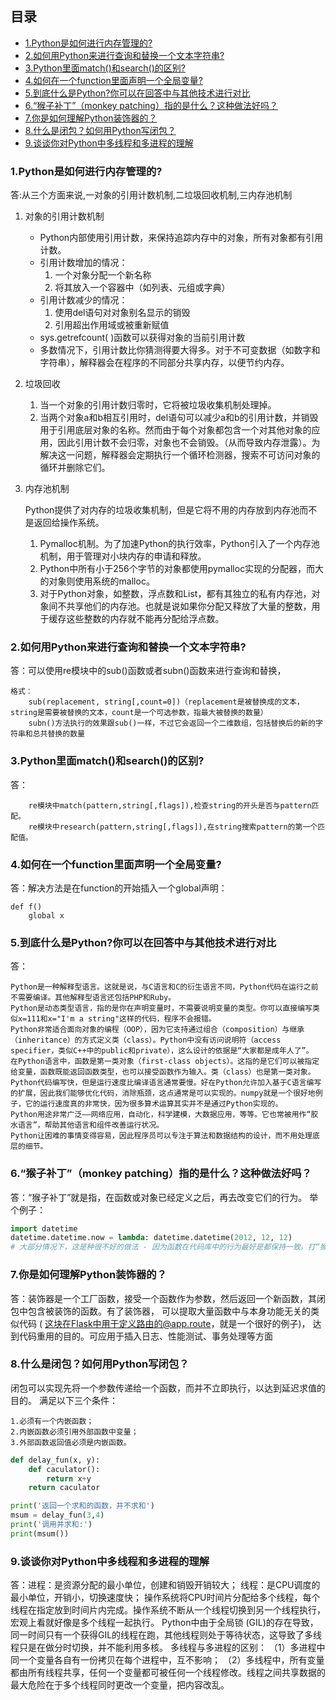 ## 目录
- [1.Python是如何进行内存管理的?](#1)
- [2.如何用Python来进行查询和替换一个文本字符串?](#2)
- [3.Python里面match()和search()的区别?](#3)
- [4.如何在一个function里面声明一个全局变量?](#4)
- [5.到底什么是Python?你可以在回答中与其他技术进行对比](#5)
- [6.“猴子补丁”（monkey patching）指的是什么？这种做法好吗？](#6)
- [7.你是如何理解Python装饰器的？](#7)
- [8.什么是闭包？如何用Python写闭包？](#8)
- [9.谈谈你对Python中多线程和多进程的理解](#9)

<a name="1"></a>        
### 1.Python是如何进行内存管理的?
答:从三个方面来说,一对象的引用计数机制,二垃圾回收机制,三内存池机制

1. 对象的引用计数机制

    - Python内部使用引用计数，来保持追踪内存中的对象，所有对象都有引用计数。
    - 引用计数增加的情况：
        1. 一个对象分配一个新名称
        2. 将其放入一个容器中（如列表、元组或字典）
    - 引用计数减少的情况：
        1. 使用del语句对对象别名显示的销毁
        2. 引用超出作用域或被重新赋值
    - sys.getrefcount( )函数可以获得对象的当前引用计数
    - 多数情况下，引用计数比你猜测得要大得多。对于不可变数据（如数字和字符串），解释器会在程序的不同部分共享内存，以便节约内存。
2. 垃圾回收
    1. 当一个对象的引用计数归零时，它将被垃圾收集机制处理掉。
    2. 当两个对象a和b相互引用时，del语句可以减少a和b的引用计数，并销毁用于引用底层对象的名称。然而由于每个对象都包含一个对其他对象的应用，因此引用计数不会归零，对象也不会销毁。（从而导致内存泄露）。为解决这一问题，解释器会定期执行一个循环检测器，搜索不可访问对象的循环并删除它们。
3. 内存池机制

    Python提供了对内存的垃圾收集机制，但是它将不用的内存放到内存池而不是返回给操作系统。
    1. Pymalloc机制。为了加速Python的执行效率，Python引入了一个内存池机制，用于管理对小块内存的申请和释放。
    2. Python中所有小于256个字节的对象都使用pymalloc实现的分配器，而大的对象则使用系统的malloc。
    3. 对于Python对象，如整数，浮点数和List，都有其独立的私有内存池，对象间不共享他们的内存池。也就是说如果你分配又释放了大量的整数，用于缓存这些整数的内存就不能再分配给浮点数。
 
<a name="2"></a>     
### 2.如何用Python来进行查询和替换一个文本字符串?

答：可以使用re模块中的sub()函数或者subn()函数来进行查询和替换，
```
格式：
    sub(replacement, string[,count=0])（replacement是被替换成的文本，string是需要被替换的文本，count是一个可选参数，指最大被替换的数量）
    subn()方法执行的效果跟sub()一样，不过它会返回一个二维数组，包括替换后的新的字符串和总共替换的数量
```

<a name="3"></a>  
### 3.Python里面match()和search()的区别?
答：
```
    re模块中match(pattern,string[,flags]),检查string的开头是否与pattern匹配。
    re模块中research(pattern,string[,flags]),在string搜索pattern的第一个匹配值。
```

<a name="4"></a> 
### 4.如何在一个function里面声明一个全局变量?
答：解决方法是在function的开始插入一个global声明：
```
def f()
    global x
```

<a name="5"></a> 
### 5.到底什么是Python?你可以在回答中与其他技术进行对比
答：
```
Python是一种解释型语言。这就是说，与C语言和C的衍生语言不同，Python代码在运行之前不需要编译。其他解释型语言还包括PHP和Ruby。
Python是动态类型语言，指的是你在声明变量时，不需要说明变量的类型。你可以直接编写类似x=111和x="I'm a string"这样的代码，程序不会报错。
Python非常适合面向对象的编程（OOP），因为它支持通过组合（composition）与继承（inheritance）的方式定义类（class）。Python中没有访问说明符（access specifier，类似C++中的public和private），这么设计的依据是“大家都是成年人了”。
在Python语言中，函数是第一类对象（first-class objects）。这指的是它们可以被指定给变量，函数既能返回函数类型，也可以接受函数作为输入。类（class）也是第一类对象。
Python代码编写快，但是运行速度比编译语言通常要慢。好在Python允许加入基于C语言编写的扩展，因此我们能够优化代码，消除瓶颈，这点通常是可以实现的。numpy就是一个很好地例子，它的运行速度真的非常快，因为很多算术运算其实并不是通过Python实现的。
Python用途非常广泛——网络应用，自动化，科学建模，大数据应用，等等。它也常被用作“胶水语言”，帮助其他语言和组件改善运行状况。
Python让困难的事情变得容易，因此程序员可以专注于算法和数据结构的设计，而不用处理底层的细节。
```

<a name="6"></a> 
### 6.“猴子补丁”（monkey patching）指的是什么？这种做法好吗？
答：“猴子补丁”就是指，在函数或对象已经定义之后，再去改变它们的行为。
举个例子：
```python
import datetime
datetime.datetime.now = lambda: datetime.datetime(2012, 12, 12)
# 大部分情况下，这是种很不好的做法 - 因为函数在代码库中的行为最好是都保持一致。打“猴子补丁”的原因可能是为了测试。mock包对实现这个目的很有帮助。
```

<a name="7"></a> 
### 7.你是如何理解Python装饰器的？
答：装饰器是一个工厂函数，接受一个函数作为参数，然后返回一个新函数，其闭包中包含被装饰的函数。有了装饰器，
可以提取大量函数中与本身功能无关的类似代码 ( 这块在Flask中用于定义路由的@app.route，就是一个很好的例子)，
达到代码重用的目的。可应用于插入日志、性能测试、事务处理等方面

<a name="8"></a> 
### 8.什么是闭包？如何用Python写闭包？
闭包可以实现先将一个参数传递给一个函数，而并不立即执行，以达到延迟求值的目的。
满足以下三个条件：

    1.必须有一个内嵌函数；
    2.内嵌函数必须引用外部函数中变量；
    3.外部函数返回值必须是内嵌函数。
```python
def delay_fun(x, y):
    def caculator():
        return x+y
    return caculator

print('返回一个求和的函数，并不求和')
msum = delay_fun(3,4)
print('调用并求和:')
print(msum())
```

<a name="9"></a> 
### 9.谈谈你对Python中多线程和多进程的理解
答：进程：是资源分配的最小单位，创建和销毁开销较大；
线程：是CPU调度的最小单位，开销小，切换速度快；
操作系统将CPU时间片分配给多个线程，每个线程在指定放到时间片内完成。操作系统不断从一个线程切换到另一个线程执行，宏观上看就好像是多个线程一起执行。
Python中由于全局锁 (GIL)的存在导致，同一时间只有一个获得GIL的线程在跑，其他线程则处于等待状态，这导致了多线程只是在做分时切换，并不能利用多核。
多线程与多进程的区别：
（1）多进程中同一个变量各自有一份拷贝在每个进程中，互不影响；
（2）多线程中，所有变量都由所有线程共享，任何一个变量都可被任何一个线程修改。线程之间共享数据的最大危险在于多个线程同时更改一个变量，把内容改乱。
